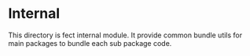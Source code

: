 # Internal

This directory is fect internal module. It provide common bundle utils for main packages to bundle each sub package code.
